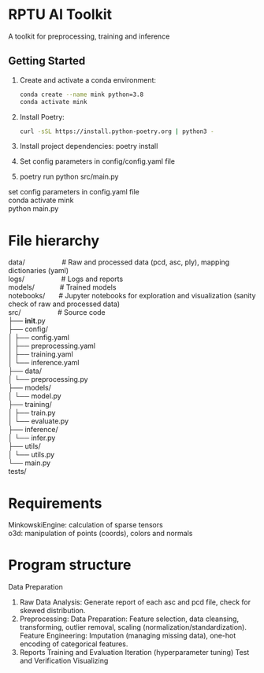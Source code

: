 # RPTU AI Toolkit
A toolkit for preprocessing, training and inference

## Getting Started

1. Create and activate a conda environment:
   ```sh
   conda create --name mink python=3.8
   conda activate mink

2. Install Poetry:
   ```sh
   curl -sSL https://install.python-poetry.org | python3 -

3. Install project dependencies:
poetry install

4. Set config parameters in config/config.yaml file

5. poetry run python src/main.py


set config parameters in config.yaml file   
conda activate mink  
python main.py   

# File hierarchy
data/     &nbsp;   &nbsp;   &nbsp;   &nbsp;   &nbsp;  &nbsp;   &nbsp;  &nbsp;   &nbsp;   # Raw and processed data (pcd, asc, ply), mapping dictionaries (yaml)  
logs/  &nbsp;   &nbsp;   &nbsp;   &nbsp;   &nbsp; &nbsp;   &nbsp;   &nbsp;  &nbsp;     # Logs and reports  
models/   &nbsp;   &nbsp;   &nbsp;   &nbsp;  &nbsp;   &nbsp;       # Trained models  
notebooks/  &nbsp;   &nbsp;   &nbsp;     # Jupyter notebooks for exploration and visualization (sanity check of raw and processed data)  
src/    &nbsp;   &nbsp;   &nbsp;   &nbsp;   &nbsp;    &nbsp;   &nbsp;   &nbsp;   &nbsp;    # Source code  
├── __init__.py  
├── config/   
│   ├── config.yaml  
│   ├── preprocessing.yaml  
│   ├── training.yaml  
│   └── inference.yaml  
├── data/   
│   └── preprocessing.py  
├── models/  
│   └── model.py  
├── training/   
│   ├── train.py  
│   └── evaluate.py  
├── inference/  
│   └── infer.py  
├── utils/   
│   └── utils.py   
└── main.py       
tests/       

 
# Requirements
MinkowskiEngine: calculation of sparse tensors  
o3d: manipulation of points (coords), colors and normals  

# Program structure
Data Preparation
1. Raw Data Analysis: Generate report of each asc and pcd file, check for skewed distribution.
2. Preprocessing:
Data Preparation: Feature selection, data cleansing, transforming, outlier removal, scaling (normalization/standardization).
Feature Engineering: Imputation (managing missing data), one-hot encoding of categorical features.
3. Reports
Training and Evaluation
Iteration (hyperparameter tuning)
Test and Verification
Visualizing
